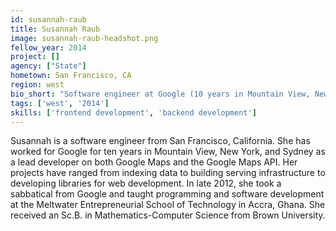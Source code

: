 ```yaml
---
id: susannah-raub
title: Susannah Raub
image: susannah-raub-headshot.png
fellow_year: 2014
project: []
agency: ["State"]
hometown: San Francisco, CA
region: west
bio_short: "Software engineer at Google (10 years in Mountain View, New York, and Sydney), visiting faculty at MEST (Ghana), CS at Brown, Bay Area native."
tags: ['west', '2014']
skills: ['frontend development', 'backend development']
---
```


Susannah is a software engineer from San Francisco, California. She has worked for Google for ten years in Mountain View, New York, and Sydney as a lead developer on both Google Maps and the Google Maps API. Her projects have ranged from indexing data to building serving infrastructure to developing libraries for web development. In late 2012, she took a sabbatical from Google and taught programming and software development at the Meltwater Entrepreneurial School of Technology in Accra, Ghana. She received an Sc.B. in Mathematics-Computer Science from Brown University.
